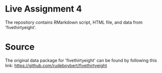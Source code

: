 # Live Assignment 4

The repository contains RMarkdown script, HTML file, and data from 'fivethirtyeight'.

# Source

The original data package for 'fivethirtyeight' can be found by following this link:
https://github.com/rudeboybert/fivethirtyeight
